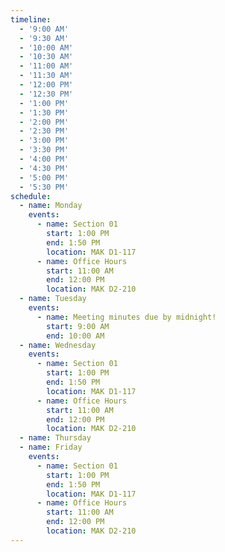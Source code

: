 ```yaml
---
timeline:
  - '9:00 AM'
  - '9:30 AM'
  - '10:00 AM'
  - '10:30 AM'
  - '11:00 AM'
  - '11:30 AM'
  - '12:00 PM'
  - '12:30 PM'
  - '1:00 PM'
  - '1:30 PM'
  - '2:00 PM'
  - '2:30 PM'
  - '3:00 PM'
  - '3:30 PM'
  - '4:00 PM'
  - '4:30 PM'
  - '5:00 PM'
  - '5:30 PM'
schedule:
  - name: Monday
    events:
      - name: Section 01
        start: 1:00 PM
        end: 1:50 PM
        location: MAK D1-117
      - name: Office Hours
        start: 11:00 AM
        end: 12:00 PM
        location: MAK D2-210
  - name: Tuesday
    events:
      - name: Meeting minutes due by midnight!
        start: 9:00 AM
        end: 10:00 AM
  - name: Wednesday
    events:
      - name: Section 01
        start: 1:00 PM
        end: 1:50 PM
        location: MAK D1-117
      - name: Office Hours
        start: 11:00 AM
        end: 12:00 PM
        location: MAK D2-210
  - name: Thursday
  - name: Friday
    events:
      - name: Section 01
        start: 1:00 PM
        end: 1:50 PM
        location: MAK D1-117
      - name: Office Hours
        start: 11:00 AM
        end: 12:00 PM
        location: MAK D2-210
---
```

